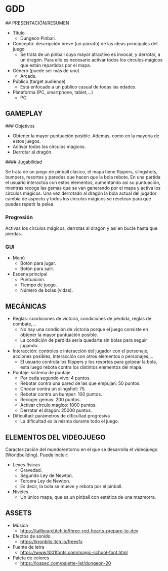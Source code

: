 # GDD

## PRESENTACIÓN/RESUMEN

- Título. 
  - Dungeon Pinball.
- Concepto: descripción breve (un párrafo) de las ideas principales del juego
  - Se trata de un pinball cuyo mayor atractivo es invocar, y derrotar, a un dragón. Para ello es necesario activar todos los círculos mágicos que están repartidos por el mapa.
- Género (puede ser más de uno)
  - Arcade.
- Público (target audience)
  - Está enfocado a un público casual de todas las edades.
- Plataforma (PC, smartphone, tablet,...)
  - PC.

## GAMEPLAY

### Objetivos

  - Obtener la mayor puntuación posible. Además, como en la mayoría de estos juegos.
  - Activar todos los círculos mágicos.
  - Derrotar al dragón.


#### Jugabilidad

Se trata de un juego de pinball clásico, el mapa tiene flippers, slingshots, bumpers, resortes y paredes que hacen que la bola rebote. 
En una partida el usuario interactúa con estos elementos, aumentando así su puntuación, mientras recoge las gemas que se van generando por el mapa y activa los círculos mágicos.
Una vez derrotado al dragón la bola actual del jugador cambia de aspecto y todos los círculos mágicos se resetean para que puedas repetir la pelea.

### Progresión

Activas los círculos mágicos, derrotas al dragón y así en bucle hasta que pierdas.

### GUI

- Menú 
  - Botón para jugar.
  - Botón para salir.
- Escena principal
  - Puntuación.
  - Tiempo de juego.
  - Número de bolas (vidas). 

## MECÁNICAS

- Reglas: condiciones de victoria, condiciones de pérdida, reglas de combate,...
  - No hay una condición de victoria porque el juego consiste en obtener la mayor puntuación posible.
  - La condición de perdida sería quedarte sin bolas para seguir jugando.
- Interacción: controles e interacción del jugador con el personaje, acciones posibles, interacción con otros elementos o personajes,...
  - El usuario controla los flippers y los resortes para golpear la bola, esta luego rebota contra los distintos elementos del mapa.
- Puntaje: sistema de puntaje
  - Por cada segundo vivo: 4 puntos.
  - Rebotar contra una pared de las que empujan: 50 puntos.
  - Chocar contra un slingshot: 75.
  - Rebotar contra un bumper: 100 puntos.
  - Recoger gemas: 200 puntos.
  - Activar círculo mágico: 1000 puntos.
  - Derrotar el dragón: 25000 puntos.
- Dificultad: parámetros de dificultad progresiva
  - La dificultad es la misma durante todo el juego.

## ELEMENTOS DEL VIDEOJUEGO

Caracterización del mundo/entorno en el que se desarrolla el videojuego (Worldbuilding). Puede incluir:

- Leyes físicas
  - Gravedad.
  - Segundo Ley de Newton.
  - Tercera Ley de Newton.
  - Es decir, la bola se mueve y rebota por el pinball.
- Niveles
  - Un único mapa, que es un pinball con estética de una mazmorra.

## ASSETS

- Música
  - https://tallbeard.itch.io/three-red-hearts-prepare-to-dev
- Efectos de sonido
  - https://kronbits.itch.io/freesfx
- Fuente de letra
  - https://www.1001fonts.com/magic-school-font.html
- Paleta de colores
  - https://lospec.com/palette-list/dungeon-20
